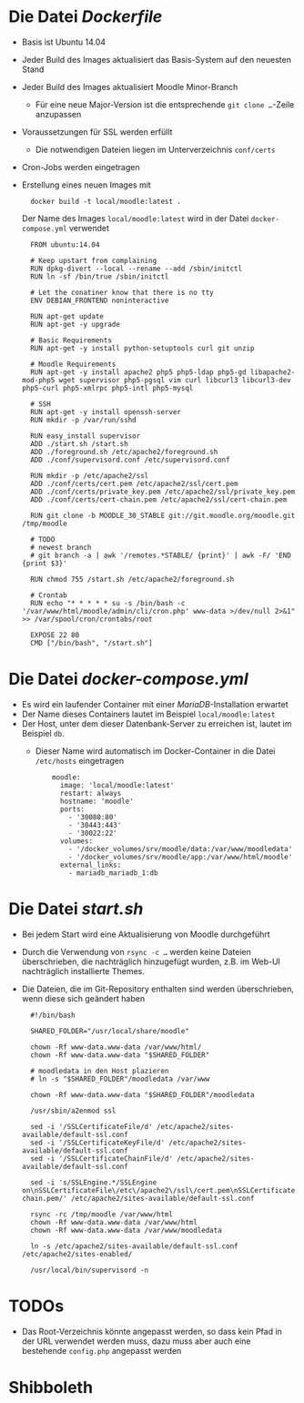 Die Datei *Dockerfile*
==

- Basis ist Ubuntu 14.04
- Jeder Build des Images aktualisiert das Basis-System auf den neuesten Stand
- Jeder Build des Images aktualisiert Moodle Minor-Branch
  - Für eine neue Major-Version ist die entsprechende `git clone …`-Zeile anzupassen
- Voraussetzungen für SSL werden erfüllt
  - Die notwendigen Dateien liegen im Unterverzeichnis `conf/certs`
- Cron-Jobs werden eingetragen

- Erstellung eines neuen Images mit

        docker build -t local/moodle:latest .

    Der Name des Images `local/moodle:latest` wird in der Datei `docker-compose.yml` verwendet


        FROM ubuntu:14.04

        # Keep upstart from complaining
        RUN dpkg-divert --local --rename --add /sbin/initctl
        RUN ln -sf /bin/true /sbin/initctl

        # Let the conatiner know that there is no tty
        ENV DEBIAN_FRONTEND noninteractive

        RUN apt-get update
        RUN apt-get -y upgrade

        # Basic Requirements
        RUN apt-get -y install python-setuptools curl git unzip

        # Moodle Requirements
        RUN apt-get -y install apache2 php5 php5-ldap php5-gd libapache2-mod-php5 wget supervisor php5-pgsql vim curl libcurl3 libcurl3-dev php5-curl php5-xmlrpc php5-intl php5-mysql

        # SSH
        RUN apt-get -y install openssh-server
        RUN mkdir -p /var/run/sshd

        RUN easy_install supervisor
        ADD ./start.sh /start.sh
        ADD ./foreground.sh /etc/apache2/foreground.sh
        ADD ./conf/supervisord.conf /etc/supervisord.conf

        RUN mkdir -p /etc/apache2/ssl
        ADD ./conf/certs/cert.pem /etc/apache2/ssl/cert.pem
        ADD ./conf/certs/private_key.pem /etc/apache2/ssl/private_key.pem
        ADD ./conf/certs/cert-chain.pem /etc/apache2/ssl/cert-chain.pem

        RUN git clone -b MOODLE_30_STABLE git://git.moodle.org/moodle.git /tmp/moodle

        # TODO
        # newest branch
        # git branch -a | awk '/remotes.*STABLE/ {print}' | awk -F/ 'END {print $3}'

        RUN chmod 755 /start.sh /etc/apache2/foreground.sh

        # Crontab
        RUN echo "* * * * * su -s /bin/bash -c '/var/www/html/moodle/admin/cli/cron.php' www-data >/dev/null 2>&1" >> /var/spool/cron/crontabs/root

        EXPOSE 22 80
        CMD ["/bin/bash", "/start.sh"]


Die Datei *docker-compose.yml*
==============================

- Es wird ein laufender Container mit einer *MariaDB*-Installation erwartet
- Der Name dieses Containers lautet im Beispiel `local/moodle:latest`
- Der Host, unter dem dieser Datenbank-Server zu erreichen ist, lautet im Beispiel `db`.
  - Dieser Name wird automatisch im Docker-Container in die Datei `/etc/hosts` eingetragen



            moodle:
              image: 'local/moodle:latest'
              restart: always
              hostname: 'moodle'
              ports:
                - '30080:80'
                - '30443:443'
                - '30022:22'
              volumes:
                - '/docker_volumes/srv/moodle/data:/var/www/moodledata'
                - '/docker_volumes/srv/moodle/app:/var/www/html/moodle'
              external_links:
                - mariadb_mariadb_1:db



Die Datei *start.sh*
==

- Bei jedem Start wird eine Aktualisierung von Moodle durchgeführt
- Durch die Verwendung von `rsync -c …` werden keine Dateien überschrieben, die nachträglich hinzugefügt wurden, z.B. im Web-UI nachträglich installierte Themes.
- Die Dateien, die im Git-Repository enthalten sind werden überschrieben, wenn diese sich geändert haben



        #!/bin/bash
    
        SHARED_FOLDER="/usr/local/share/moodle"
    
        chown -Rf www-data.www-data /var/www/html/
        chown -Rf www-data.www-data "$SHARED_FOLDER"
    
        # moodledata in den Host plazieren
        # ln -s "$SHARED_FOLDER"/moodledata /var/www
    
        chown -Rf www-data.www-data "$SHARED_FOLDER"/moodledata
    
        /usr/sbin/a2enmod ssl
    
        sed -i '/SSLCertificateFile/d' /etc/apache2/sites-available/default-ssl.conf
        sed -i '/SSLCertificateKeyFile/d' /etc/apache2/sites-available/default-ssl.conf
        sed -i '/SSLCertificateChainFile/d' /etc/apache2/sites-available/default-ssl.conf
    
        sed -i 's/SSLEngine.*/SSLEngine  on\nSSLCertificateFile\/etc\/apache2\/ssl\/cert.pem\nSSLCertificateKeyFile\/etc\/apache2\/ssl\/private_key.pem\nSSLCertificateChainFile\/etc\/apache2\/ssl\/cert-chain.pem/' /etc/apache2/sites-available/default-ssl.conf
    
        rsync -rc /tmp/moodle /var/www/html
        chown -Rf www-data.www-data /var/www/html
        chown -Rf www-data.www-data /var/www/moodledata
    
        ln -s /etc/apache2/sites-available/default-ssl.conf /etc/apache2/sites-enabled/
    
        /usr/local/bin/supervisord -n


TODOs
==

- Das Root-Verzeichnis könnte angepasst werden, so dass kein Pfad in der URL verwendet werden muss, dazu muss aber auch eine bestehende `config.php` angepasst werden

# Shibboleth
